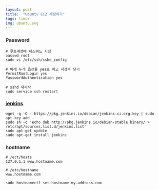 ```yaml
---
layout: post
title:  "Ubuntu EC2 세팅하기"
tags: linux
img: ubuntu.svg
---
```



### Password
```
# 루트계정에 패스워드 지정
passwd root
sudo vi /etc/ssh/sshd_config

# 아래 두개 옵션을 yes로 하고 저장후 닫기
PermitRootLogin yes
PasswordAuthentication yes

# sshd 재시작
sudo service ssh restart
```



### [jenkins](https://wiki.jenkins.io/display/JENKINS/Installing+Jenkins+on+Ubuntu)

```
wget -q -O - https://pkg.jenkins.io/debian/jenkins-ci.org.key | sudo apt-key add -
sudo sh -c 'echo deb http://pkg.jenkins.io/debian-stable binary/ > /etc/apt/sources.list.d/jenkins.list'
sudo apt-get update
sudo apt-get install jenkins
```



### hostname

```
# /ect/hosts
127.0.1.1 www.hostname.com

# /etc/hostname
www.hostname.com

sudo hostnamectl set-hostname my.address.com
```


